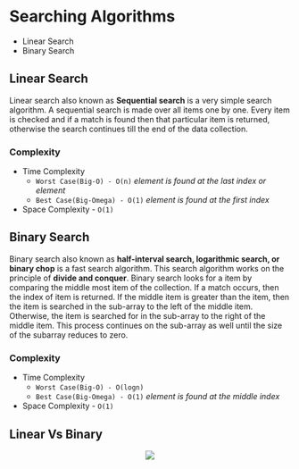 # Searching Algorithms

* Linear Search
* Binary Search

## Linear Search

Linear search also known as **Sequential search** is a very simple search algorithm. A sequential search is made over all items one by one. Every item is checked and if a match is found then that particular item is returned, otherwise the search continues till the end of the data collection.

### Complexity

* Time Complexity
   * ```Worst Case(Big-O) - O(n)``` _element is found at the last index or element_
   * ```Best Case(Big-Omega) - O(1)```  *element is found at the first index*
* Space Complexity - ``` O(1) ```

## Binary Search

Binary search  also known as **half-interval search, logarithmic search, or binary chop** is a fast search algorithm. This search algorithm works on the principle of **divide and conquer**.
Binary search looks for a item by comparing the middle most item of the collection. If a match occurs, then the index of item is returned. If the middle item is greater than the item, then the item is searched in the sub-array to the left of the middle item. Otherwise, the item is searched for in the sub-array to the right of the middle item. This process continues on the sub-array as well until the size of the subarray reduces to zero.

### Complexity

* Time Complexity
   * ```Worst Case(Big-O) - O(logn)```
   * ```Best Case(Big-Omega) - O(1)```  *element is found at the middle index*
* Space Complexity - ``` O(1) ```

## Linear Vs Binary
<p align="center">
<img src="https://user-images.githubusercontent.com/74424757/124422656-439fd500-dd81-11eb-87f3-c539eff6c6b4.gif"></p>


